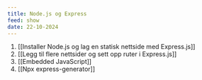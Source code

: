 ```yaml
---
title: Node.js og Express
feed: show
date: 22-10-2024
---
```


1. [[Installer Node.js og lag en statisk nettside med Express.js]]
2. [[Legg til flere nettsider og sett opp ruter i Express.js]]
3. [[Embedded JavaScript]]
4. [[Npx express-generator]]